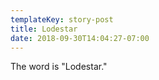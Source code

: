 ```yaml
---
templateKey: story-post
title: Lodestar
date: 2018-09-30T14:04:27-07:00
---
```

The word is "Lodestar."
